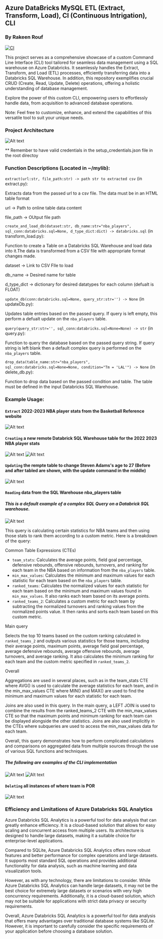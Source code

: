 ## Azure DataBricks MySQL ETL (Extract, Transform, Load), CI (Continuous Intrigation), CLI
### By Rakeen Rouf
[![CI](https://github.com/nogibjj/rmr62_azure_databricks/actions/workflows/cicd.yml/badge.svg)](https://github.com/nogibjj/rmr62_azure_databricks/actions/workflows/cicd.yml)

This project serves as a comprehensive showcase of a custom Command Line Interface (CLI) tool tailored for seamless data management using a SQL warehouse on Azure Databricks. It seamlessly handles the Extract, Transform, and Load (ETL) processes, efficiently transferring data into a Databricks SQL Warehouse. In addition, this repository exemplifies crucial CRUD (Create, Read, Update, Delete) operations, offering a holistic understanding of database management.

Explore the power of this custom CLI, empowering users to effortlessly handle data, from acquisition to advanced database operations.

Note: Feel free to customize, enhance, and extend the capabilities of this versatile tool to suit your unique needs.

### Project Architecture
![Alt text](https://user-images.githubusercontent.com/36940292/277129478-736a7903-e074-4c11-9a77-f5c49df5b1d8.png)

** Remember to have valid credentials in the setup_credentials.json file in the root directoy

### Function Descriptions (Located in ~/mylib):

`extract(url:str, file_path:str) -> path str to extracted csv` (in extract.py):

Extracts data from the passed url to a csv file. The data must be in an HTML table format

url -> Path to online table data content

file_path -> OUtput file path

`create_and_load_db(dataset:str, db_name:str="nba_players", sql_conn:databricks.sql=None, d_type_dict:dict) -> databricks.sql` (in transform_load.py):

Function to create a Table on a Databricks SQL Warehouse and load data into it.The data is transformed from a CSV file with appropriate format changes made.

dataset -> Link to CSV FIle to load

db_name -> Desired name for table

d_type_dict -> dictionary for desired datatypes for each column (defualt is FLOAT)

`update_db(conn:databricks.sql=None, query_str:str='') -> None` (in updateDb.py):

Updates table entries based on the passed query. If query is left empty, this perform a defualt update on the `nba_players` table.

`query(query_str:str='', sql_conn:databricks.sql=None=None) -> str` (in query.py):

Function to query the database based on the passed query string. If query string is left blank then a default complex query is performed on the `nba_players` table.

`drop_data(table_name:str="nba_players", sql_conn:databricks.sql=None=None, condition="Tm = 'LAL'") -> None` (in delete_db.py):

Function to drop data based on the passed condition and table. The table must be defined in the input Databricks SQL Warehouse.

### Example Usage:
#### `Extract` 2022-2023 NBA player stats from the Basketball Reference website
![Alt text](https://user-images.githubusercontent.com/36940292/277146542-23690414-2d95-4cc1-83e7-87b5a4bef62b.png)

#### `Creating` a new remote Databrick SQL Warehouse table for the 2022 2023 NBA player stats
![Alt text](https://user-images.githubusercontent.com/36940292/277147153-4ae9d95f-cfe2-4a95-8867-e613a788621e.png)
![Alt text](https://user-images.githubusercontent.com/36940292/277149784-b48ee18c-ee7b-48ec-9489-c8d941cee962.png)

#### `Updating` the rempte table to change Steven Adams's age to 27 (Before and after tabled are shown, with the update command in the middle)
![Alt text](https://user-images.githubusercontent.com/36940292/277147523-a731e34b-9427-440d-9220-79547f4a9099.png)

#### `Reading` data from the SQL Warehouse nba_players table
##### This is a default example of a complex SQL Query on a Databrick SQL warehouse.
![Alt text](https://user-images.githubusercontent.com/36940292/277148699-9f05d247-db27-469f-9ba8-192f9d8c97d1.png)

This query is calculating certain statistics for NBA teams and then using those stats to rank them according to a custom metric. Here is a breakdown of the query:

Common Table Expressions (CTEs)

- `team_stats`: Calculates the average points, field goal percentage, defensive rebounds, offensive rebounds, turnovers, and ranking for each team in the NBA based on information from the `nba_players` table.
- `min_max_values`: Calculates the minimum and maximum values for each statistic for each team based on the `nba_players` table.
- `ranked_teams`: Calculates the normalized values for each statistic for each team based on the minimum and maximum values found in `min_max_values`. It also ranks each team based on its average points.
- `ranked_teams_2`: Calculates a custom metric for each team by subtracting the normalized turnovers and ranking values from the normalized points value. It then ranks and sorts each team based on this custom metric.

Main query

Selects the top 10 teams based on the custom ranking calculated in `ranked_teams_2` and outputs various statistics for those teams, including their average points, maximum points, average field goal percentage, average defensive rebounds, average offensive rebounds, average turnovers, and average ranking. It also calculates the minimum ranking for each team and the custom metric specified in `ranked_teams_2`.

Overall

Aggregations are used in several places, such as in the team_stats CTE where AVG() is used to calculate the average statistics for each team, and in the min_max_values CTE where MIN() and MAX() are used to find the minimum and maximum values for each statistic for each team.

Joins are also used in this query. In the main query, a LEFT JOIN is used to combine the results from the ranked_teams_2 CTE with the min_max_values CTE so that the maximum points and minimum ranking for each team can be displayed alongside the other statistics. Joins are also used implicitly in the CTEs where subqueries are used to access the min_max_values data for each team.

Overall, this query demonstrates how to perform complicated calculations and comparisons on aggregated data from multiple sources through the use of various SQL functions and techniques.

##### The following are examples of the CLI implementation
![Alt text](https://user-images.githubusercontent.com/36940292/272158416-e62dc846-3a9f-4439-a9f6-6f72c21a2e40.png)
![Alt text](https://user-images.githubusercontent.com/36940292/272158764-1ce859c4-5ca5-4629-a078-fb6113bb87ab.png)

#### `Deleting` all instances of where team is POR
![Alt text](https://user-images.githubusercontent.com/36940292/272159480-3abb7220-d198-4997-9551-fcbbe9795228.png)


### Efficiency and Limitations of Azure Databricks SQL Analytics

Azure Databricks SQL Analytics is a powerful tool for data analysis that can greatly enhance efficiency. It is a cloud-based solution that allows for easy scaling and concurrent access from multiple users. Its architecture is designed to handle large datasets, making it a suitable choice for enterprise-level applications.

Compared to SQLite, Azure Databricks SQL Analytics offers more robust features and better performance for complex operations and large datasets. It supports most standard SQL operations and provides additional functionality for data analysis, such as machine learning and data visualization tools.

However, as with any technology, there are limitations to consider. While Azure Databricks SQL Analytics can handle large datasets, it may not be the best choice for extremely large datasets or scenarios with very high concurrency requirements. Additionally, it is a cloud-based solution, which may not be suitable for applications with strict data privacy or security requirements.

Overall, Azure Databricks SQL Analytics is a powerful tool for data analysis that offers many advantages over traditional database systems like SQLite. However, it is important to carefully consider the specific requirements of your application before choosing a database solution. 
